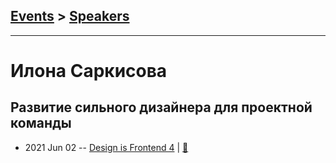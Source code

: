 ## [Events](../README.md) > [Speakers](../speakers.md)
---

# Илона Саркисова

## Развитие сильного дизайнера для проектной команды
- 2021 Jun 02 -- [Design is Frontend 4](https://youtu.be/Nw291qtlexg)  | [:notebook:](https://drive.google.com/file/d/1Vpe2nPdQxxqJEZADQvFZwlUosG51FWak/view)  
